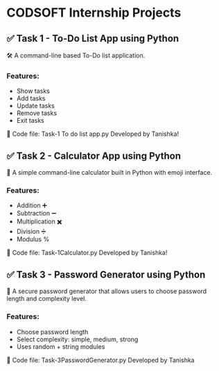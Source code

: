 # CODSOFT Internship Projects

## ✅ Task 1 - To-Do List App using Python

🛠️ A command-line based To-Do list application.

### Features:
- Show tasks
- Add tasks
- Update tasks
- Remove tasks
- Exit tasks
  
📁 Code file: Task-1 To do list app.py
Developed by Tanishka!



## ✅ Task 2 - Calculator App using Python

🧮 A simple command-line calculator built in Python with emoji interface.

### Features:
- Addition ➕
- Subtraction ➖
- Multiplication ✖️
- Division ➗
- Modulus %

📁 Code file: Task-1Calculator.py
Developed by Tanishka!




## ✅ Task 3 - Password Generator using Python

🔐 A secure password generator that allows users to choose password length and complexity level.

### Features:
- Choose password length
- Select complexity: simple, medium, strong
- Uses random + string modules

📁 Code file: Task-3PasswordGenerator.py
Developed by Tanishka
